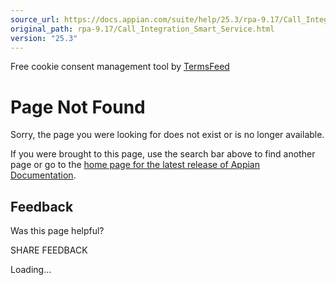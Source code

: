```yaml
---
source_url: https://docs.appian.com/suite/help/25.3/rpa-9.17/Call_Integration_Smart_Service.html
original_path: rpa-9.17/Call_Integration_Smart_Service.html
version: "25.3"
---
```


Free cookie consent management tool by [TermsFeed](https://www.termsfeed.com/)

# Page Not Found

Sorry, the page you were looking for does not exist or is no longer available.

If you were brought to this page, use the search bar above to find another page or go to the [home page for the latest release of Appian Documentation](https://docs.appian.com/suite/help/latest/).

## Feedback

Was this page helpful?

SHARE FEEDBACK

Loading...